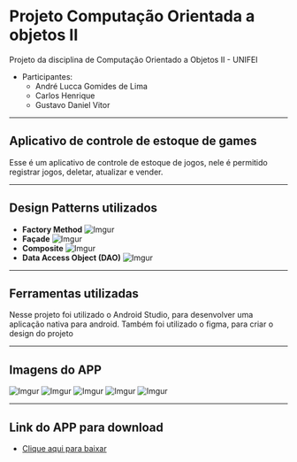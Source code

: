 # Projeto Computação Orientada a objetos II
Projeto da disciplina de Computação Orientado a Objetos II - UNIFEI
* Participantes:
  * André Lucca Gomides de Lima
  * Carlos Henrique
  * Gustavo Daniel Vitor
---
## Aplicativo de controle de estoque de games
Esse é um aplicativo de controle de estoque de jogos, nele é permitido registrar jogos, deletar, atualizar e 
vender.

---
## Design Patterns utilizados
* **Factory Method**
  ![Imgur](https://i.imgur.com/ehp3WSn.png)
* **Façade**
  ![Imgur](https://i.imgur.com/d6zNBBV.png)
* **Composite**
  ![Imgur](https://i.imgur.com/YJP9CFQ.png)
* **Data Access Object (DAO)**
  ![Imgur](https://i.imgur.com/FVvc3Pn.png)
---
## Ferramentas utilizadas
Nesse projeto foi utilizado o Android Studio, para desenvolver uma aplicação nativa para android. 
Também foi utilizado o figma, para criar o design do projeto

---

## Imagens do APP
![Imgur](https://i.imgur.com/0QR5E1c.jpg?1)
![Imgur](https://i.imgur.com/FNZjg0a.jpg?1)
![Imgur](https://i.imgur.com/Ng1eZgG.jpg?4)
![Imgur](https://i.imgur.com/3fwL1cz.jpg?2)
![Imgur](https://i.imgur.com/SUENh2V.jpg?2)

---

## Link do APP para download
* [Clique aqui para baixar](https://drive.google.com/file/d/1GuHGhv-R5RmNQoZr3skIVXO4z7mdSD2T/view?usp=share_link)